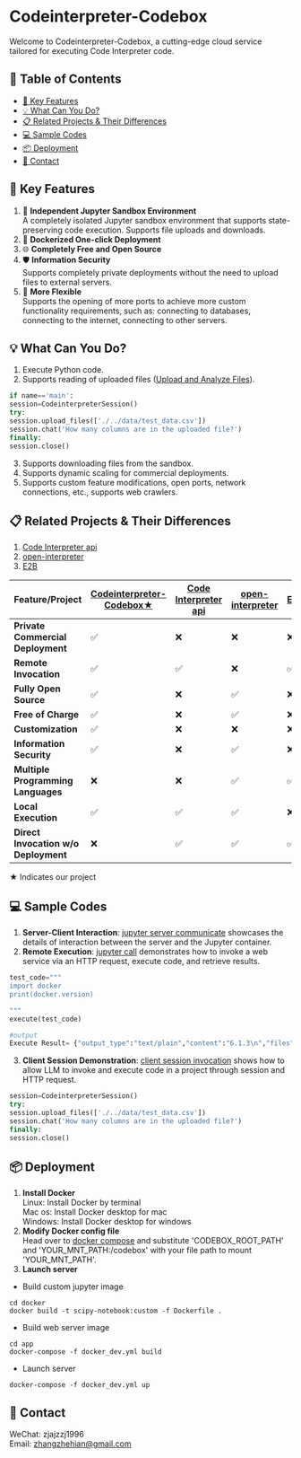 # Codeinterpreter-Codebox

Welcome to Codeinterpreter-Codebox, a cutting-edge cloud service tailored for executing Code Interpreter code.

## 📜 Table of Contents
- [🎯 Key Features](#-key-features)
- [💡 What Can You Do?](#-what-can-you-do)
- [📋 Related Projects & Their Differences](#-related-projects--their-differences)
- [💻 Sample Codes](#-sample-codes)
- [📦 Deployment](#-deployment)
- [📧 Contact](#-contact)

## 🎯 Key Features

1. 🐍 **Independent Jupyter Sandbox Environment**  
A completely isolated Jupyter sandbox environment that supports state-preserving code execution. Supports file uploads and downloads.
2. 🐳 **Dockerized One-click Deployment**  
3. 🌐 **Completely Free and Open Source**  
4. 🛡️ **Information Security**  
Supports completely private deployments without the need to upload files to external servers.
5. 🚀 **More Flexible**  
Supports the opening of more ports to achieve more custom functionality requirements, such as: connecting to databases, connecting to the internet, connecting to other servers.

## 💡 What Can You Do?
1. Execute Python code.
2. Supports reading of uploaded files ([Upload and Analyze Files](./examples/client/codeinterpreter_session.py)).  
```python
if name=='main':
session=CodeinterpreterSession()
try:
session.upload_files(['./../data/test_data.csv'])
session.chat('How many columns are in the uploaded file?')
finally:
session.close()
```
3. Supports downloading files from the sandbox.
4. Supports dynamic scaling for commercial deployments.
5. Supports custom feature modifications, open ports, network connections, etc., supports web crawlers.

## 📋 Related Projects & Their Differences
1. [Code Interpreter api](https://github.com/shroominic/codeinterpreter-api)
2. [open-interpreter](https://github.com/KillianLucas/open-interpreter) 
3. [E2B](https://github.com/e2b-dev/e2b) 

| Feature/Project | [Codeinterpreter-Codebox★](https://github.com/zhangzhejian/codeinterpreter-codebox) | [Code Interpreter api](https://github.com/shroominic/codeinterpreter-api) | [open-interpreter](https://github.com/KillianLucas/open-interpreter) | [E2B](https://github.com/e2b-dev/e2b) |
|---|---|---|---|---|
| **Private Commercial Deployment** | ✅ | ❌ | ❌| ❌ |
| **Remote Invocation** | ✅ |✅ | ❌ | ✅ |
| **Fully Open Source** | ✅ | ❌ | ✅ | ❌ |
| **Free of Charge** | ✅ | ❌ | ✅ | ❌ |
| **Customization** | ✅ | ❌ | ❌| ❌ |
| **Information Security** | ✅ | ❌ | ✅ | ❌ |
| **Multiple Programming Languages** | ❌ | ❌ | ✅ | ✅ |
| **Local Execution** | ✅ | ✅ | ✅ | ❌ |
| **Direct Invocation w/o Deployment** | ❌ | ✅ | ✅ | ✅ |

★ Indicates our project

## 💻 Sample Codes
1. **Server-Client Interaction**: [jupyter server communicate](./examples/jupyter/jupyter_api_test.ipynb) showcases the details of interaction between the server and the Jupyter container.
2. **Remote Execution**: [jupyter call](./examples/jupyter/execute_dynamic_code.ipynb) demonstrates how to invoke a web service via an HTTP request, execute code, and retrieve results. 
```python
test_code="""
import docker
print(docker.version)

"""
execute(test_code)

#output
Execute Result= {"output_type":"text/plain","content":"6.1.3\n","files":null}
```
3. **Client Session Demonstration**: [client session invocation](./examples/client/codeinterpreter_session.py) shows how to allow LLM to invoke and execute code in a project through session and HTTP request.
```python
session=CodeinterpreterSession()
try:
session.upload_files(['./../data/test_data.csv'])
session.chat('How many columns are in the uploaded file?')
finally:
session.close()
```

## 📦 Deployment
1. **Install Docker**  
Linux: Install Docker by terminal  
Mac os: Install Docker desktop for mac  
Windows: Install Docker desktop for windows
2. **Modify Docker config file**  
Head over to [docker compose](./app/docker_dev.yml) and substitute 'CODEBOX_ROOT_PATH' and 'YOUR_MNT_PATH:/codebox' with your file path to mount 'YOUR_MNT_PATH'.
3. **Launch server**
- Build custom jupyter image
```shell
cd docker
docker build -t scipy-notebook:custom -f Dockerfile .
```
- Build web server image
```shell
cd app
docker-compose -f docker_dev.yml build
```
- Launch server
```shell
docker-compose -f docker_dev.yml up
```


## 📧 Contact
WeChat: zjajzzj1996  
Email: [zhangzhehian@gmail.com](zhangzhehian@gmail.com)
